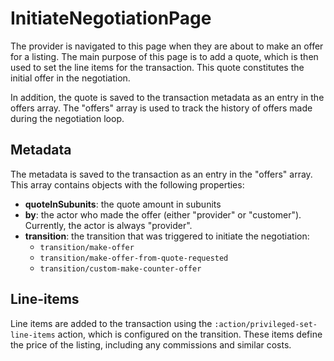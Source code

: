 # InitiateNegotiationPage

The provider is navigated to this page when they are about to make an offer for a listing. The main
purpose of this page is to add a quote, which is then used to set the line items for the
transaction. This quote constitutes the initial offer in the negotiation.

In addition, the quote is saved to the transaction metadata as an entry in the offers array. The
"offers" array is used to track the history of offers made during the negotiation loop.

## Metadata

The metadata is saved to the transaction as an entry in the "offers" array. This array contains
objects with the following properties:

- **quoteInSubunits**: the quote amount in subunits
- **by**: the actor who made the offer (either "provider" or "customer"). Currently, the actor is
  always "provider".
- **transition**: the transition that was triggered to initiate the negotiation:
  - `transition/make-offer`
  - `transition/make-offer-from-quote-requested`
  - `transition/custom-make-counter-offer`

## Line-items

Line items are added to the transaction using the `:action/privileged-set-line-items` action, which
is configured on the transition. These items define the price of the listing, including any
commissions and similar costs.
